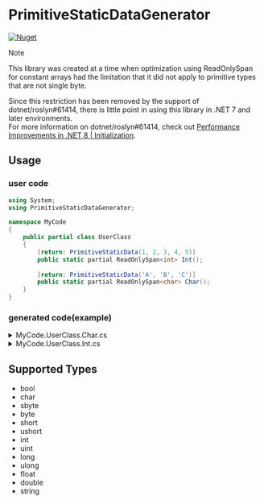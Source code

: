# PrimitiveStaticDataGenerator

[![Nuget](https://img.shields.io/nuget/v/PrimitiveStaticDataGenerator?color=1f6feb)](https://www.nuget.org/packages/PrimitiveStaticDataGenerator)

> [!NOTE]
> This library was created at a time when optimization using ReadOnlySpan for constant arrays had the limitation that it did not apply to primitive types that are not single byte.
> 
> Since this restriction has been removed by the support of dotnet/roslyn#61414, there is little point in using this library in .NET 7 and later environments.<br>
> For more information on dotnet/roslyn#61414, check out [Performance Improvements in .NET 8 | Initialization](https://devblogs.microsoft.com/dotnet/performance-improvements-in-net-8/#initialization). 

## Usage

### user code
```cs
using System;
using PrimitiveStaticDataGenerator;

namespace MyCode
{
    public partial class UserClass
    {
        [return: PrimitiveStaticData(1, 2, 3, 4, 5)]
        public static partial ReadOnlySpan<int> Int();
        
        [return: PrimitiveStaticData('A', 'B', 'C')]
        public static partial ReadOnlySpan<char> Char();
    }
}
```

### generated code(example)

<details>
<summary>MyCode.UserClass.Char.cs</summary>

```cs
using System;
using PrimitiveStaticDataGenerator;
using System.Runtime.InteropServices;
using System.Runtime.CompilerServices;

namespace MyCode
{
    public partial class UserClass
    {
        public static partial ReadOnlySpan<char> Char()
        {
            ReadOnlySpan<byte> span;
            if (BitConverter.IsLittleEndian)
            {
                span = new byte[]
                {
                    65,
                    0,
                    66,
                    0,
                    67,
                    0
                };
            }
            else
            {
                span = new byte[]
                {
                    0,
                    65,
                    0,
                    66,
                    0,
                    67
                };
            }

            return MemoryMarshal.CreateReadOnlySpan(ref Unsafe.As<byte, char>(ref MemoryMarshal.GetReference(span)), 3);
        }
    }
}
```
</details>

<details>
<summary>MyCode.UserClass.Int.cs</summary>

```cs
using System;
using PrimitiveStaticDataGenerator;
using System.Runtime.InteropServices;
using System.Runtime.CompilerServices;

namespace MyCode
{
    public partial class UserClass
    {
        public static partial ReadOnlySpan<int> Int()
        {
            ReadOnlySpan<byte> span;
            if (BitConverter.IsLittleEndian)
            {
                span = new byte[]
                {
                    1,
                    0,
                    0,
                    0,
                    2,
                    0,
                    0,
                    0,
                    3,
                    0,
                    0,
                    0,
                    4,
                    0,
                    0,
                    0,
                    5,
                    0,
                    0,
                    0
                };
            }
            else
            {
                span = new byte[]
                {
                    0,
                    0,
                    0,
                    1,
                    0,
                    0,
                    0,
                    2,
                    0,
                    0,
                    0,
                    3,
                    0,
                    0,
                    0,
                    4,
                    0,
                    0,
                    0,
                    5
                };
            }

            return MemoryMarshal.CreateReadOnlySpan(ref Unsafe.As<byte, int>(ref MemoryMarshal.GetReference(span)), 5);
        }
    }
}
```
</details>

## Supported Types
- bool
- char
- sbyte
- byte
- short
- ushort
- int
- uint
- long
- ulong
- float
- double
- string

